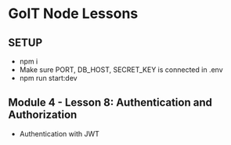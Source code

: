# GoIT Node Lessons

## SETUP

- npm i
- Make sure PORT, DB_HOST, SECRET_KEY is connected in .env
- npm run start:dev

## Module 4 - Lesson 8: Authentication and Authorization

- Authentication with JWT
